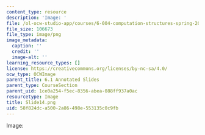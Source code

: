 ```yaml
---
content_type: resource
description: 'Image: '
file: /ol-ocw-studio-app/courses/6-004-computation-structures-spring-2017/58f824dca5002a86498e553135c0c9fb_Slide14.png
file_size: 106673
file_type: image/png
image_metadata:
  caption: ''
  credit: ''
  image-alt: ''
learning_resource_types: []
license: https://creativecommons.org/licenses/by-nc-sa/4.0/
ocw_type: OCWImage
parent_title: 6.1 Annotated Slides
parent_type: CourseSection
parent_uid: 1ce0a254-f5ec-8356-abea-088ff937a0ac
resourcetype: Image
title: Slide14.png
uid: 58f824dc-a500-2a86-498e-553135c0c9fb
---
```

Image: 